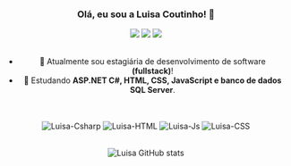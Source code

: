 ### <div align="center"> Olá, eu sou a Luisa Coutinho! 👋</div>

<div align="center">
<div> 
  <a href="https://www.instagram.com/luisasct/?hl=en" target="_blank"><img src="https://img.shields.io/badge/-Instagram-%23E4405F?style=for-the-badge&logo=instagram&logoColor=white" target="_blank"></a>
  <a href = "mailto:luisacoutinho06@gmail.com"><img src="https://img.shields.io/badge/-Gmail-%23333?style=for-the-badge&logo=gmail&logoColor=white" target="_blank"></a>
  <a href="https://www.linkedin.com/in/luisacoutinho6/" target="_blank"><img src="https://img.shields.io/badge/-LinkedIn-%230077B5?style=for-the-badge&logo=linkedin&logoColor=white" target="_blank"></a> 
</div>
<br>

- 🔭 Atualmente sou estagiária de desenvolvimento de software **(fullstack)**!
- 🌱 Estudando **ASP.NET C#, HTML, CSS, JavaScript e banco de dados SQL Server**.
##

 
 <div style="display: inline_block"><br>
  <img align="center" alt="Luisa-Csharp" src="https://img.shields.io/badge/c%23-%23239120.svg?style=for-the-badge&logo=c-sharp&logoColor=white">
  <img align="center" alt="Luisa-HTML" src="https://img.shields.io/badge/HTML5-E34F26?style=for-the-badge&logo=html5&logoColor=white">
  <img align="center" alt="Luisa-Js"  src="https://img.shields.io/badge/JavaScript-F7DF1E?style=for-the-badge&logo=javascript&logoColor=black">
  <img align="center" alt="Luisa-CSS" src="https://img.shields.io/badge/CSS3-1572B6?style=for-the-badge&logo=css3&logoColor=white">
</div>
<br>

![Luisa GitHub stats](https://github-readme-stats.vercel.app/api?username=luisacoutinho06&show_icons=true&theme=dracula&count_private=true)</div>
